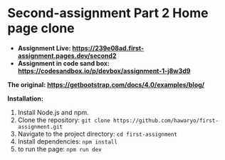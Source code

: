 # Second-assignment Part 2 Home page clone

- **Assignment Live: https://239e08ad.first-assignment.pages.dev/second2**
- **Assignment in code sand box: https://codesandbox.io/p/devbox/assignment-1-j8w3d9**

**The original: https://getbootstrap.com/docs/4.0/examples/blog/**

**Installation:**

1. Install Node.js and npm.
2. Clone the repository: `git clone https://github.com/hawaryo/first-assignment.git`
3. Navigate to the project directory: `cd first-assignment`
4. Install dependencies: `npm install`
5. to run the page: `npm run dev`

